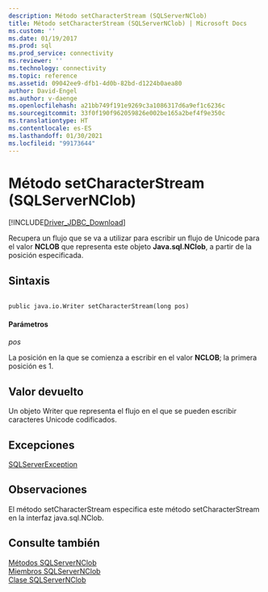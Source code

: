 ```yaml
---
description: Método setCharacterStream (SQLServerNClob)
title: Método setCharacterStream (SQLServerNClob) | Microsoft Docs
ms.custom: ''
ms.date: 01/19/2017
ms.prod: sql
ms.prod_service: connectivity
ms.reviewer: ''
ms.technology: connectivity
ms.topic: reference
ms.assetid: 09042ee9-dfb1-4d0b-82bd-d1224b0aea80
author: David-Engel
ms.author: v-daenge
ms.openlocfilehash: a21bb749f191e9269c3a1086317d6a9ef1c6236c
ms.sourcegitcommit: 33f0f190f962059826e002be165a2bef4f9e350c
ms.translationtype: HT
ms.contentlocale: es-ES
ms.lasthandoff: 01/30/2021
ms.locfileid: "99173644"
---
```

# <a name="setcharacterstream-method-sqlservernclob"></a>Método setCharacterStream (SQLServerNClob)
[!INCLUDE[Driver_JDBC_Download](../../../includes/driver_jdbc_download.md)]

  Recupera un flujo que se va a utilizar para escribir un flujo de Unicode para el valor **NCLOB** que representa este objeto **Java.sql.NClob**, a partir de la posición especificada.  
  
## <a name="syntax"></a>Sintaxis  
  
```  
  
public java.io.Writer setCharacterStream(long pos)  
```  
  
#### <a name="parameters"></a>Parámetros  
 *pos*  
  
 La posición en la que se comienza a escribir en el valor **NCLOB**; la primera posición es 1.  
  
## <a name="return-value"></a>Valor devuelto  
 Un objeto Writer que representa el flujo en el que se pueden escribir caracteres Unicode codificados.  
  
## <a name="exceptions"></a>Excepciones  
 [SQLServerException](../../../connect/jdbc/reference/sqlserverexception-class.md)  
  
## <a name="remarks"></a>Observaciones  
 El método setCharacterStream especifica este método setCharacterStream en la interfaz java.sql.NClob.  
  
## <a name="see-also"></a>Consulte también  
 [Métodos SQLServerNClob](../../../connect/jdbc/reference/sqlservernclob-methods.md)   
 [Miembros SQLServerNClob](../../../connect/jdbc/reference/sqlservernclob-members.md)   
 [Clase SQLServerNClob](../../../connect/jdbc/reference/sqlservernclob-class.md)  
  
  
